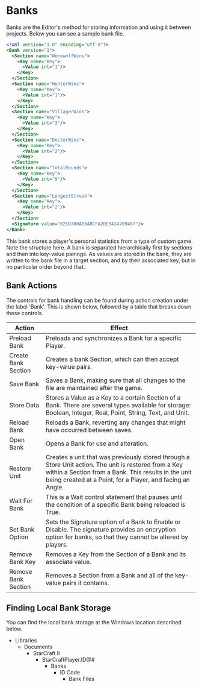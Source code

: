 # Banks

Banks are the Editor's method for storing information and using it between projects. Below you can see a sample bank file.

```xml
<?xml version="1.0" encoding="utf-8"?>
<Bank version="1">
  <Section name="WerewolfWins">
    <Key name="Key">
      <Value int="1"/>
    </Key>
  </Section>
  <Section name="HunterWins">
    <Key name="Key">
      <Value int="1"/>
    </Key>
  </Section>
  <Section name="VillagerWins">
    <Key name="Key">
      <Value int="3"/>
    </Key>
  </Section>
  <Section name="DoctorWins">
    <Key name="Key">
      <Value int="2"/>
    </Key>
  </Section>
  <Section name="TotalRounds">
    <Key name="Key">
      <Value int="9"/>
    </Key>
  </Section>
  <Section name="LongestStreak">
    <Key name="Key">
      <Value int="2"/>
    </Key>
  </Section>
  <Signature value="025D780A06ABCFA2DE9414709407"/>
</Bank>
```  

This bank stores a player's personal statistics from a type of custom game. Note the structure here. A bank is separated hierarchically first by sections and then into key-value pairings. As values are stored in the bank, they are written to the bank file in a target section, and by their associated key, but in no particular order beyond that.

## Bank Actions

The controls for bank handling can be found during action creation under the label 'Bank'. This is shown below, followed by a table that breaks down these controls.

| Action              | Effect                                                                                                                                                                                                                     |
| ------------------- | -------------------------------------------------------------------------------------------------------------------------------------------------------------------------------------------------------------------------- |
| Preload Bank        | Preloads and synchronizes a Bank for a specific Player.                                                                                                                                                                    |
| Create Bank Section | Creates a bank Section, which can then accept key-value pairs.                                                                                                                                                             |
| Save Bank           | Saves a Bank, making sure that all changes to the file are maintained after the game.                                                                                                                                      |
| Store Data          | Stores a Value as a Key to a certain Section of a Bank. There are several types available for storage: Boolean, Integer, Real, Point, String, Text, and Unit.                                                              |
| Reload Bank         | Reloads a Bank, reverting any changes that might have occurred between saves.                                                                                                                                              |
| Open Bank           | Opens a Bank for use and alteration.                                                                                                                                                                                       |
| Restore Unit        | Creates a unit that was previously stored through a Store Unit action. The unit is restored from a Key within a Section from a Bank. This results in the unit being created at a Point, for a Player, and facing an Angle. |
| Wait For Bank       | This is a Wait control statement that pauses until the condition of a specific Bank being reloaded is True.                                                                                                                |
| Set Bank Option     | Sets the Signature option of a Bank to Enable or Disable. The signature provides an encryption option for banks, so that they cannot be altered by players.                                                                |
| Remove Bank Key     | Removes a Key from the Section of a Bank and its associate value.                                                                                                                                                          |
| Remove Bank Section | Removes a Section from a Bank and all of the key-value pairs it contains.                                                                                                                                                  |

## Finding Local Bank Storage

You can find the local bank storage at the Windows location described below.

  - Libraries
      - Documents
          - StarCraft II
              - StarCraftPlayer.ID@\#
                  - Banks
                      - ID Code
                          - Bank Files
